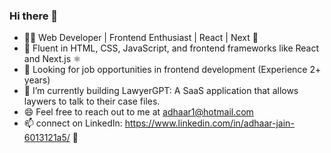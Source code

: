 ### Hi there 👋

- 👨‍💻 Web Developer | Frontend Enthusiast | React | Next 🎨
- 🔧 Fluent in HTML, CSS, JavaScript, and frontend frameworks like React and Next.js ⚛️ 
- 💼 Looking for job opportunities in frontend development (Experience 2+ years)
- 🌱 I’m currently building LawyerGPT: A SaaS application that allows laywers to talk to their case files.
- 😄 Feel free to reach out to me at adhaar1@hotmail.com
- 📫 connect on LinkedIn: https://www.linkedin.com/in/adhaar-jain-6013121a5/ 👋
